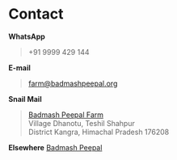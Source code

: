 <!--
Title: Contact us
Scripts:
- //static.medium.com/embed.js
-->

Contact
==========

**WhatsApp**  
	
> +91 9999 429 144

**E-mail**  

> farm@badmashpeepal.org

**Snail Mail**

> [Badmash Peepal Farm]( ?directions )  
> Village Dhanotu, Teshil Shahpur  
> District Kangra, Himachal Pradesh 176208

**Elsewhere**
<a class="m-profile" href="https://medium.com/@badmashpeepal">Badmash Peepal</a>
